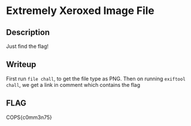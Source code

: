 # Extremely Xeroxed Image File 

## Description
Just find the flag!

## Writeup
First run `file chall`, to get the file type as PNG. Then on running `exiftool chall`, we get a link in comment which contains the flag

## FLAG
COPS{c0mm3n75}
